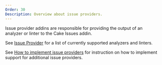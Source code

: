 ```yaml
---
Order: 30
Description: Overview about issue providers.
---
```

Issue provider addins are responsible for providing the output of an analyzer or linter to the Cake Issues addin.

See [Issue Provider] for a list of currently supported analyzers and linters.

See [How to implement issue providers] for instruction on how to implement support for additional issue providers.

[Issue Provider]: ../../addins/issue-provider/
[How to implement issue providers]: ../extending/issue-provider/